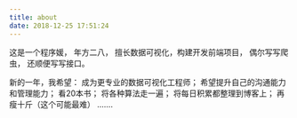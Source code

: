 ```yaml
---
title: about
date: 2018-12-25 17:51:24
---
```


这是一个程序媛，
年方二八，
擅长数据可视化，构建开发前端项目，
偶尔写写爬虫，
还顺便写写接口。

新的一年，我希望：
成为更专业的数据可视化工程师；
希望提升自己的沟通能力和管理能力；
看20本书；
将各种算法走一遍；
将每日积累都整理到博客上；
再瘦十斤（这个可能最难）
.......